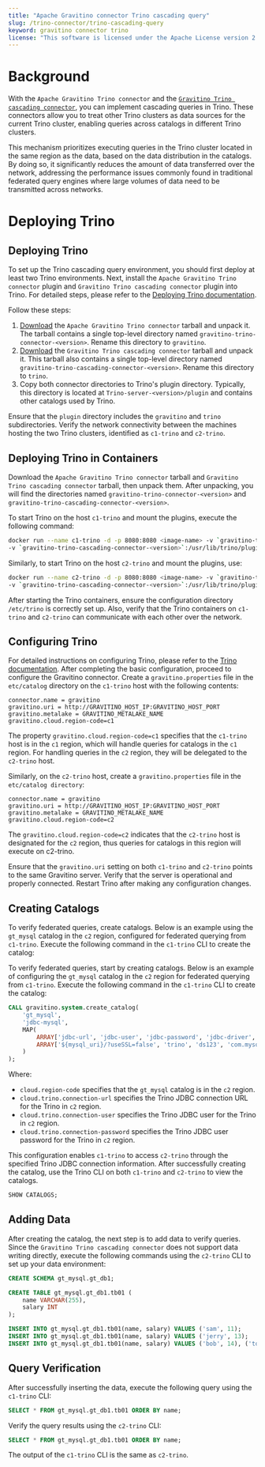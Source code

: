 ```yaml
---
title: "Apache Gravitino connector Trino cascading query"
slug: /trino-connector/trino-cascading-query
keyword: gravitino connector trino
license: "This software is licensed under the Apache License version 2."
---
```


# Background
With the `Apache Gravitino Trino connector` and the [`Gravitino Trino cascading connector`](https://github.com/datastrato/trino-cascading-connector), you can implement cascading queries in Trino.
These connectors allow you to treat other Trino clusters as data sources for the current Trino cluster,
enabling queries across catalogs in different Trino clusters.

This mechanism prioritizes executing queries in the Trino cluster located in the same region as the data,
based on the data distribution in the catalogs. By doing so, it significantly reduces the amount of data
transferred over the network, addressing the performance issues commonly found in traditional federated query engines
where large volumes of data need to be transmitted across networks.

# Deploying Trino

## Deploying Trino

To set up the Trino cascading query environment, you should first deploy at least two Trino environments.
Next, install the `Apache Gravitino Trino connector` plugin and `Gravitino Trino cascading connector` plugin into Trino.
For detailed steps, please refer to the [Deploying Trino documentation](installation.md).

Follow these steps:

1. [Download](https://github.com/apache/gravitino/releases) the `Apache Gravitino Trino connector` tarball and unpack it.
   The tarball contains a single top-level directory named `gravitino-trino-connector-<version>`. Rename this directory to `gravitino`.
2. [Download](https://github.com/datastrato/trino-cascading-connector/releases) the `Gravitino Trino cascading connector` tarball and unpack it.
   This tarball also contains a single top-level directory named `gravitino-trino-cascading-connector-<version>`. Rename this directory to `trino`.
3. Copy both connector directories to Trino's plugin directory.
   Typically, this directory is located at `Trino-server-<version>/plugin` and contains other catalogs used by Trino.

Ensure that the `plugin` directory includes the `gravitino` and `trino` subdirectories.
Verify the network connectivity between the machines hosting the two Trino clusters, identified as `c1-trino` and `c2-trino`.


## Deploying Trino in Containers

Download the `Apache Gravitino Trino connector` tarball and `Gravitino Trino cascading connector` tarball, then unpack them.
After unpacking, you will find the directories named `gravitino-trino-connector-<version>`
and `gravitino-trino-cascading-connector-<version>`.

To start Trino on the host `c1-trino` and mount the plugins, execute the following command:

```bash
docker run --name c1-trino -d -p 8080:8080 <image-name> -v `gravitino-trino-connector-<version>`:/usr/lib/trino/plugin/gravitino \
-v `gravitino-trino-cascading-connector-<version>`:/usr/lib/trino/plugin/trino

```

Similarly, to start Trino on the host `c2-trino` and mount the plugins, use:

```bash
docker run --name c2-trino -d -p 8080:8080 <image-name> -v `gravitino-trino-connector-<version>`:/usr/lib/trino/plugin/gravitino \
-v `gravitino-trino-cascading-connector-<version>`:/usr/lib/trino/plugin/trino
```

After starting the Trino containers, ensure the configuration directory `/etc/trino` is correctly set up.
Also, verify that the Trino containers on `c1-trino` and `c2-trino` can communicate with each other over the network.

## Configuring Trino

For detailed instructions on configuring Trino, please refer to the [Trino documentation](https://trino.io/docs/current/installation/deployment.html#configuring-trino).
After completing the basic configuration, proceed to configure the Gravitino connector.
Create a `gravitino.properties` file in the `etc/catalog` directory on the `c1-trino` host with the following contents:

```text
connector.name = gravitino
gravitino.uri = http://GRAVITINO_HOST_IP:GRAVITINO_HOST_PORT
gravitino.metalake = GRAVITINO_METALAKE_NAME
gravitino.cloud.region-code=c1
```

The property `gravitino.cloud.region-code=c1` specifies that the `c1-trino` host is in the `c1` region,
which will handle queries for catalogs in the `c1` region. For handling queries in the `c2` region,
they will be delegated to the `c2-trino` host.

Similarly, on the `c2-trino` host, create a `gravitino.properties` file in the `etc/catalog directory`:

```test
connector.name = gravitino
gravitino.uri = http://GRAVITINO_HOST_IP:GRAVITINO_HOST_PORT
gravitino.metalake = GRAVITINO_METALAKE_NAME
gravitino.cloud.region-code=c2
```

The `gravitino.cloud.region-code=c2` indicates that the `c2-trino` host is designated for the `c2` region,
thus queries for catalogs in this region will execute on c2-trino.

Ensure that the `gravitino.uri` setting on both `c1-trino` and `c2-trino` points to the same Gravitino server.
Verify that the server is operational and properly connected. Restart Trino after making any configuration changes.

## Creating Catalogs

To verify federated queries, create catalogs. 
Below is an example using the `gt_mysql` catalog in the `c2` region, configured for federated querying from `c1-trino`. 
Execute the following command in the `c1-trino` CLI to create the catalog:

To verify federated queries, start by creating catalogs. Below is an example of configuring the `gt_mysql` catalog
in the `c2` region for federated querying from `c1-trino`.
Execute the following command in the `c1-trino` CLI to create the catalog:

```sql
CALL gravitino.system.create_catalog(
    'gt_mysql',
    'jdbc-mysql',
    MAP(
        ARRAY['jdbc-url', 'jdbc-user', 'jdbc-password', 'jdbc-driver', 'cloud.region-code', 'cloud.trino.connection-url', 'cloud.trino.connection-user', 'cloud.trino.connection-password'],
        ARRAY['${mysql_uri}/?useSSL=false', 'trino', 'ds123', 'com.mysql.cj.jdbc.Driver', 'c2', 'jdbc:trino://c2-trino:8080', 'admin', '']
    )
);
```

Where:
- `cloud.region-code` specifies that the `gt_mysql` catalog is in the `c2` region.
- `cloud.trino.connection-url` specifies the Trino JDBC connection URL for the Trino in `c2` region.
- `cloud.trino.connection-user` specifies the Trino JDBC user for the Trino in `c2` region.
- `cloud.trino.connection-password` specifies the Trino JDBC user password for the Trino in `c2` region.

This configuration enables `c1-trino` to access `c2-trino` through the specified Trino JDBC connection information.
After successfully creating the catalog, use the Trino CLI on both `c1-trino` and `c2-trino` to view the catalogs.

```sql
SHOW CATALOGS;
```

## Adding Data

After creating the catalog, the next step is to add data to verify queries. Since the `Gravitino Trino cascading connector`
does not support data writing directly, execute the following commands using the `c2-trino` CLI to set up your data environment:


```sql
CREATE SCHEMA gt_mysql.gt_db1;

CREATE TABLE gt_mysql.gt_db1.tb01 (
    name VARCHAR(255),
    salary INT
);

INSERT INTO gt_mysql.gt_db1.tb01(name, salary) VALUES ('sam', 11);
INSERT INTO gt_mysql.gt_db1.tb01(name, salary) VALUES ('jerry', 13);
INSERT INTO gt_mysql.gt_db1.tb01(name, salary) VALUES ('bob', 14), ('tom', 12);
```

## Query Verification

After successfully inserting the data, execute the following query using the `c1-trino` CLI:

```sql
SELECT * FROM gt_mysql.gt_db1.tb01 ORDER BY name;
```

Verify the query results using the `c2-trino` CLI:

```sql
SELECT * FROM gt_mysql.gt_db1.tb01 ORDER BY name;
```

The output of the `c1-trino` CLI is the same as `c2-trino`.